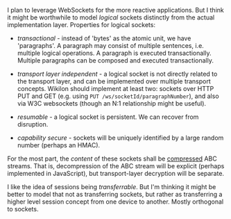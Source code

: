 
I plan to leverage WebSockets for the more reactive applications. But I think it might be worthwhile to model *logical* sockets distinctly from the actual implementation layer. Properties for logical sockets:

* *transactional* - instead of 'bytes' as the atomic unit, we have 'paragraphs'. A paragraph may consist of multiple sentences, i.e. multiple logical operations. A paragraph is executed transactionally. Multiple paragraphs can be composed and executed transactionally.

* *transport layer independent* - a logical socket is not directly related to the transport layer, and can be implemented over multiple transport concepts. Wikilon should implement at least two: sockets over HTTP PUT and GET (e.g. using `PUT /ws/socketId/paragraphNumber`), and also via W3C websockets (though an N:1 relationship might be useful).

* *resumable* - a logical socket is persistent. We can recover from disruption. 

* *capability secure* - sockets will be uniquely identified by a large random number (perhaps an HMAC). 

For the most part, the *content* of these sockets shall be [compressed](Compression.md) ABC streams. That is, decompression of the ABC stream will be explicit (perhaps implemented in JavaScript), but transport-layer decryption will be separate.

I like the idea of sessions being *transferrable*. But I'm thinking it might be better to model that not as transferring sockets, but rather as transferring a higher level session concept from one device to another. Mostly orthogonal to sockets.
